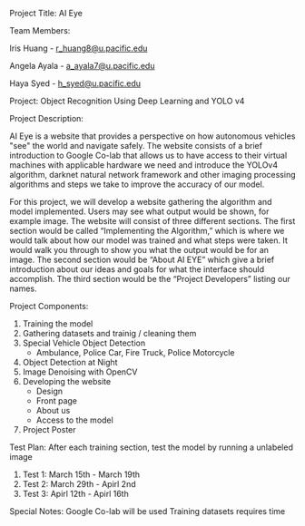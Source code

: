 Project Title: AI Eye

Team Members:

Iris Huang - r_huang8@u.pacific.edu

Angela Ayala - a_ayala7@u.pacific.edu

Haya Syed - h_syed@u.pacific.edu


Project: Object Recognition Using Deep Learning and YOLO v4

Project Description:

  AI Eye is a website that provides a perspective on how autonomous vehicles "see" the world and navigate safely. The website consists of a brief introduction to Google Co-lab that allows us to have access to their virtual machines with applicable hardware we need and introduce the YOLOv4 algorithm, darknet natural network framework and other imaging processing algorithms and steps we take to improve the accuracy of our model. 

  For this project, we will develop a website gathering the algorithm and model implemented. Users may see what output would be shown, for example image. The website will consist of three different sections. The first section would be called “Implementing the Algorithm,” which is where we would talk about how our model was trained and what steps were taken. It would walk you through to show you what the output would be for an image. The second section would be “About AI EYE” which give a brief introduction about our ideas and goals for what the interface should accomplish. The third section would be the “Project Developers” listing our names. 
  
Project Components:

1) Training the model
2) Gathering datasets and trainig / cleaning them
3) Special Vehicle Object Detection
    - Ambulance, Police Car, Fire Truck, Police Motorcycle
4) Object Detection at Night
5) Image Denoising with OpenCV
6) Developing the website
    - Design
    - Front page
    - About us
    - Access to the model
7) Project Poster

Test Plan:
After each training section, test the model by running a unlabeled image
1.  Test 1: March 15th - March 19th
2.  Test 2: March 29th - Apirl 2nd
3.  Test 3: Apirl 12th - Apirl 16th

Special Notes:
Google Co-lab will be used
Training datasets requires time


